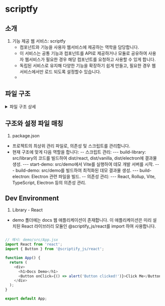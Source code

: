 # scriptfy


## 소개

1. 기능 제공 웹 서비스: scriptfy
    - 컴포넌트와 기능을 사용자 웹서비스에 제공하는 역학을 담당합니다.
    - 이 서비스는 공통 기능과 컴포넌트를  API로 제공하거나 모듈로 공유하여 사용자 웹서비스가 필요한 경우 해당 컴포넌트를 요청하고 사용할 수 있게 합니다.
    - 독립된 서비스로 유지해 다양한 기능을 확장하기 쉽게 만들고, 필요한 경우 웹 서비스에서만 로드 되도록 설정할수 있습니다.
    - 
## 파일 구조 

<details>
  <summary>파일 구조 상세</summary>


```javascript

my-ui-library/
├── package.json
├── tsconfig.json
├── rollup.config.js        # 라이브러리 빌드 (React/Vanilla/Electron)
├── vite.config.ts          # 데모(프론트엔드), Electron Renderer용 설정
├── README.md
├── .gitignore
├── dist                     # 빌드 결과물
│   ├── react/
│   │   ├── my-ui-library.react.esm.js
│   │   ├── my-ui-library.react.cjs.js
│   │   └── my-ui-library.react.d.ts
│   ├── vanilla/
│   │   ├── my-ui-library.vanilla.umd.js
│   │   ├── my-ui-library.vanilla.esm.js
│   │   └── my-ui-library.vanilla.min.js
│   ├── electron/
│   │   ├── my-ui-library.electron.cjs.js
│   │   └── preload.js
│   ├── styles/
│   │   └── my-ui-library.css
│   └── index.js
│
└── src
    ├── library                  # 라이브러리 소스 코드
    │   ├── components
    │   │   ├── react            # React 컴포넌트 (예: Button, Input)
    │   │   │   ├── Button.tsx
    │   │   │   ├── Input.tsx
    │   │   │   ├── Button.module.scss
    │   │   │   └── index.ts
    │   │   ├── vanilla          # Vanilla JS 컴포넌트 (예: Button.js, Input.js)
    │   │   │   ├── Button.js
    │   │   │   ├── Input.js
    │   │   │   ├── Button.scss
    │   │   │   └── index.js
    │   │   └── electron         # Electron 전용 컴포넌트 (예: FileManager.tsx)
    │   │       ├── FileManager.tsx
    │   │       ├── IPCButton.tsx
    │   │       └── index.ts
    │   ├── styles
    │   │   ├── global.scss
    │   │   ├── theme.scss
    │   │   └── mixins.scss
    │   └── index.ts             # 라이브러리 엔트리 포인트(react/vanilla/electron export)
    │
    ├── demo                     # 데모 (프론트엔드+백엔드)
    │   ├── public
    │   │   └── vite.svg
    │   ├── src                  # 프론트엔드(브라우저)용 React 코드
    │   │   ├── assets
    │   │   │   └── react.svg
    │   │   ├── App.css
    │   │   ├── App.tsx          # 프론트엔드 메인 컴포넌트
    │   │   ├── index.css
    │   │   ├── index.tsx        # 브라우저 엔트리포인트(ReactDOM)
    │   │   └── vite-env.d.ts
    │   ├── server               # 백엔드(Node.js)용 코드
    │   │   ├── index.ts         # Node.js 서버 진입점 (예: Express 서버)
    │   │   ├── routes
    │   │   │   └── exampleRoute.ts
    │   │   └── controllers
    │   │       └── exampleController.ts
    │   ├── .gitignore
    │   ├── README.md
    │   ├── eslint.config.js
    │   ├── index.html           # Vite가 사용하는 HTML 템플릿
    │   ├── tsconfig.app.json    # 브라우저(프론트엔드)용 TS 설정
    │   ├── tsconfig.json        # demo용 공통 TS 설정(extends)
    │   └── tsconfig.node.json   # Node.js(백엔드)용 TS 설정
    │
    ├── electron                 # Electron 관련 코드
    │   ├── main.js              # Electron 메인 프로세스
    │   ├── preload.js           # Preload 스크립트
    │   ├── ipc-handlers.js      # IPC 핸들러
    │   └── config.js            # Electron 설정
    │
    └── index.ts                 # 필요시 빌드/진입 설정



```
</details>



## 구조와 설정 파일 매칭

1. package.json
- 프로젝트의 최상위 관리 파일로, 의존성 및 스크립트를 관리합니다.
- 현재 구조에 맞게 다음 역할을 합니다:
-- 스크립트 관리:
--- build-library: src/library의 코드를 빌드하여 dist/react, dist/vanilla, dist/electron에 결과물 생성.
--- start-demo: src/demo에서 Vite를 실행하여 데모 개발 서버를 시작.
--- build-demo: src/demo를 빌드하여 최적화된 데모 결과물 생성.
--- build-electron: Electron 관련 파일을 빌드.
-- 의존성 관리:
--- React, Rollup, Vite, TypeScript, Electron 등의 의존성 관리.







## Dev Environment 

1. Library - React 
- demo 폴더에는 docs 웹 애플리케이션이 존재합니다. 이 애플리케이션은 미리 설치된 React 라이브러리 모듈인 @scriptify_js/react를 import 하여 사용합니다.
```javascript

// 예시: demo/src/App.jsx
import React from 'react';
import { Button } from '@scriptify_js/react';

function App() {
  return (
    <div>
      <h1>Docs Demo</h1>
      <Button onClick={() => alert('Button clicked!')}>Click Me</Button>
    </div>
  );
}

export default App;
```